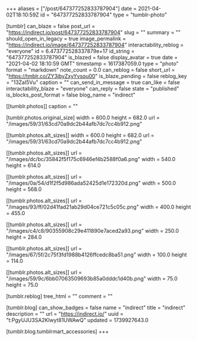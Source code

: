 +++
aliases = ["/post/647377252833787904"]
date = 2021-04-02T18:10:59Z
id = "647377252833787904"
type = "tumblr-photo"

[tumblr]
can_blaze = false
post_url = "https://indirect.io/post/647377252833787904"
slug = ""
summary = ""
should_open_in_legacy = true
image_permalink = "https://indirect.io/image/647377252833787904"
interactability_reblog = "everyone"
id = 6.473772528337879e+17
id_string = "647377252833787904"
is_blazed = false
display_avatar = true
date = "2021-04-02 18:10:59 GMT"
timestamp = 1617387059.0
type = "photo"
format = "markdown"
note_count = 0.0
can_reblog = false
short_url = "https://tmblr.co/ZY3jbyZxyYvsqu00"
is_blaze_pending = false
reblog_key = "13ZaI5Vu"
caption = ""
can_send_in_message = true
can_like = false
interactability_blaze = "everyone"
can_reply = false
state = "published"
is_blocks_post_format = false
blog_name = "indirect"

[[tumblr.photos]]
caption = ""

[tumblr.photos.original_size]
width = 600.0
height = 682.0
url = "/images/59/31/63cd70a9dc2b44afb7dc7cc4b912.png"

[[tumblr.photos.alt_sizes]]
width = 600.0
height = 682.0
url = "/images/59/31/63cd70a9dc2b44afb7dc7cc4b912.png"

[[tumblr.photos.alt_sizes]]
url = "/images/dc/bc/35842f5f175c6946ef4b2588f0a6.png"
width = 540.0
height = 614.0

[[tumblr.photos.alt_sizes]]
url = "/images/0a/54/d1f2f5d986ada52425d1e172320d.png"
width = 500.0
height = 568.0

[[tumblr.photos.alt_sizes]]
url = "/images/93/ff/02d41fad21ab29d04ce721c5c05c.png"
width = 400.0
height = 455.0

[[tumblr.photos.alt_sizes]]
url = "/images/c4/c8/90355908c29e411890e7aced2a93.png"
width = 250.0
height = 284.0

[[tumblr.photos.alt_sizes]]
url = "/images/67/5f/2c75f3fd1988b4126ffcedc8ba51.png"
width = 100.0
height = 114.0

[[tumblr.photos.alt_sizes]]
url = "/images/59/9c/6bb07063509693b85a0dddc1d40b.png"
width = 75.0
height = 75.0

[tumblr.reblog]
tree_html = ""
comment = ""

[tumblr.blog]
can_show_badges = false
name = "indirect"
title = "indirect"
description = ""
url = "https://indirect.io/"
uuid = "t:PgyUJU3SA2Klwyt81UWAwQ"
updated = 1739927643.0

[tumblr.blog.tumblrmart_accessories]
+++
